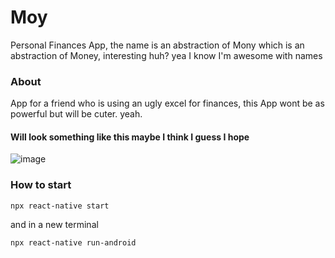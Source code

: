 # Moy

Personal Finances App, the name is an abstraction of Mony which is an abstraction of Money, interesting huh? yea I know I'm awesome with names
### About

App for a friend who is using an ugly excel for finances, this App wont be as powerful but will be cuter. yeah.

#### Will look something like this maybe I think I guess I hope
![image](https://user-images.githubusercontent.com/40346441/232228816-580a4bc6-82fa-4780-add9-ebf03846dac4.png)


### How to start

`npx react-native start`

and in a new terminal

`npx react-native run-android`
